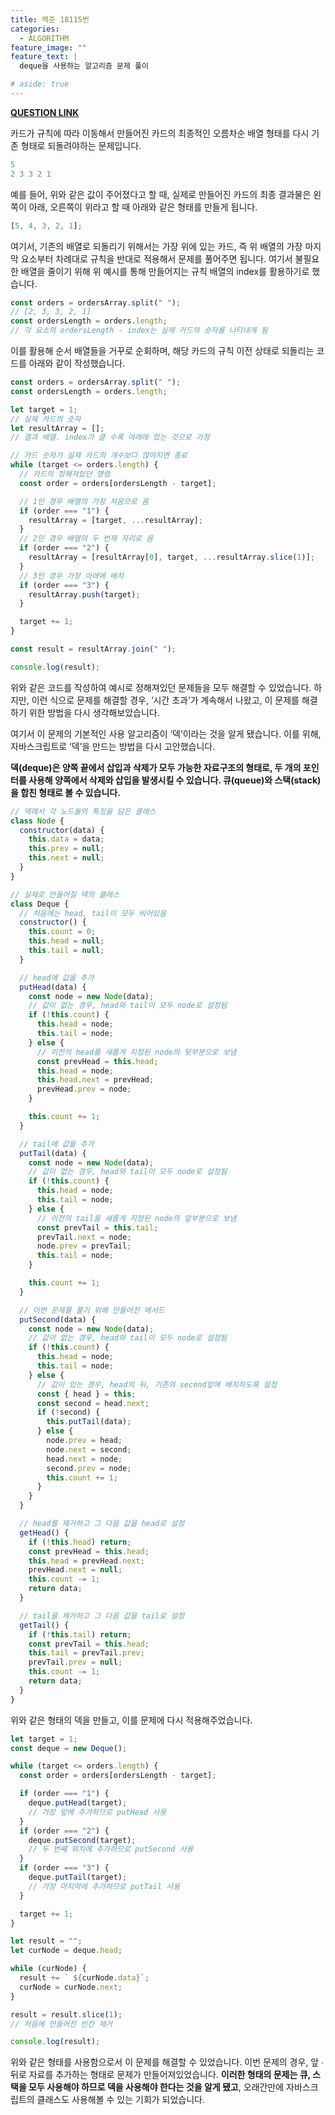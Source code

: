 ```yaml
---
title: 백준 18115번
categories:
  - ALGORITHM
feature_image: ""
feature_text: |
  deque을 사용하는 알고리즘 문제 풀이

# aside: true
---
```


**[QUESTION LINK](https://www.acmicpc.net/problem/18115)**

카드가 규칙에 따라 이동해서 만들어진 카드의 최종적인 오름차순 배열 형태를 다시 기존 형태로 되돌려야하는 문제입니다.

```jsx
5
2 3 3 2 1
```

예를 들어, 위와 같은 값이 주어졌다고 할 때, 실제로 만들어진 카드의 최종 결과물은 왼쪽이 아래, 오른쪽이 위라고 할 때 아래와 같은 형태를 만들게 됩니다.

```jsx
[5, 4, 3, 2, 1];
```

여기서, 기존의 배열로 되돌리기 위해서는 가장 위에 있는 카드, 즉 위 배열의 가장 마지막 요소부터 차례대로 규칙을 반대로 적용해서 문제를 풀어주면 됩니다. 여기서 불필요한 배열을 줄이기 위해 위 예시를 통해 만들어지는 규칙 배열의 index를 활용하기로 했습니다.

```jsx
const orders = ordersArray.split(" ");
// [2, 3, 3, 2, 1]
const ordersLength = orders.length;
// 각 요소의 ordersLength - index는 실제 카드의 숫자를 나타내게 됨
```

이를 활용해 순서 배열들을 거꾸로 순회하며, 해당 카드의 규칙 이전 상태로 되돌리는 코드를 아래와 같이 작성했습니다.

```jsx
const orders = ordersArray.split(" ");
const ordersLength = orders.length;

let target = 1;
// 실제 카드의 숫자
let resultArray = [];
// 결과 배열. index가 클 수록 아래에 있는 것으로 가정

// 카드 숫자가 실제 카드의 개수보다 많아지면 종료
while (target <= orders.length) {
  // 카드의 정해져있던 명령
  const order = orders[ordersLength - target];

  // 1인 경우 배열의 가장 처음으로 옴
  if (order === "1") {
    resultArray = [target, ...resultArray];
  }
  // 2인 경우 배열의 두 번재 자리로 옴
  if (order === "2") {
    resultArray = [resultArray[0], target, ...resultArray.slice(1)];
  }
  // 3인 경우 가장 아래에 배치
  if (order === "3") {
    resultArray.push(target);
  }

  target += 1;
}

const result = resultArray.join(" ");

console.log(result);
```

위와 같은 코드를 작성하여 예시로 정해져있던 문제들을 모두 해결할 수 있었습니다. 하지만, 이런 식으로 문제를 해결할 경우, ‘시간 초과’가 계속해서 나왔고, 이 문제를 해결하기 위한 방법을 다시 생각해보았습니다.

여기서 이 문제의 기본적인 사용 알고리즘이 ‘덱’이라는 것을 알게 됐습니다. 이를 위해, 자바스크립트로 ‘덱’을 만드는 방법을 다시 고안했습니다.

**덱(deque)은 양쪽 끝에서 삽입과 삭제가 모두 가능한 자료구조의 형태로, 두 개의 포인터를 사용해 양쪽에서 삭제와 삽입을 발생시킬 수 있습니다. 큐(queue)와 스택(stack)을 합친 형태로 볼 수 있습니다.**

```jsx
// 덱에서 각 노드들의 특징을 담은 클래스
class Node {
  constructor(data) {
    this.data = data;
    this.prev = null;
    this.next = null;
  }
}

// 실제로 만들어질 덱의 클래스
class Deque {
  // 처음에는 head, tail이 모두 비어있음
  constructor() {
    this.count = 0;
    this.head = null;
    this.tail = null;
  }

  // head에 값을 추가
  putHead(data) {
    const node = new Node(data);
    // 값이 없는 경우, head와 tail이 모두 node로 설정됨
    if (!this.count) {
      this.head = node;
      this.tail = node;
    } else {
      // 이전의 head를 새롭게 지정된 node의 뒷부분으로 보냄
      const prevHead = this.head;
      this.head = node;
      this.head.next = prevHead;
      prevHead.prev = node;
    }

    this.count += 1;
  }

  // tail에 값을 추가
  putTail(data) {
    const node = new Node(data);
    // 값이 없는 경우, head와 tail이 모두 node로 설정됨
    if (!this.count) {
      this.head = node;
      this.tail = node;
    } else {
      // 이전의 tail을 새롭게 지정된 node의 앞부분으로 보냄
      const prevTail = this.tail;
      prevTail.next = node;
      node.prev = prevTail;
      this.tail = node;
    }

    this.count += 1;
  }

  // 이번 문제를 풀기 위해 만들어진 메서드
  putSecond(data) {
    const node = new Node(data);
    // 값이 없는 경우, head와 tail이 모두 node로 설정됨
    if (!this.count) {
      this.head = node;
      this.tail = node;
    } else {
      // 값이 있는 경우, head의 뒤, 기존의 second앞에 배치하도록 설정
      const { head } = this;
      const second = head.next;
      if (!second) {
        this.putTail(data);
      } else {
        node.prev = head;
        node.next = second;
        head.next = node;
        second.prev = node;
        this.count += 1;
      }
    }
  }

  // head를 제거하고 그 다음 값을 head로 설정
  getHead() {
    if (!this.head) return;
    const prevHead = this.head;
    this.head = prevHead.next;
    prevHead.next = null;
    this.count -= 1;
    return data;
  }

  // tail을 제거하고 그 다음 값을 tail로 설정
  getTail() {
    if (!this.tail) return;
    const prevTail = this.head;
    this.tail = prevTail.prev;
    prevTail.prev = null;
    this.count -= 1;
    return data;
  }
}
```

위와 같은 형태의 덱을 만들고, 이를 문제에 다시 적용해주었습니다.

```jsx
let target = 1;
const deque = new Deque();

while (target <= orders.length) {
  const order = orders[ordersLength - target];

  if (order === "1") {
    deque.putHead(target);
    // 가장 앞에 추가하므로 putHead 사용
  }
  if (order === "2") {
    deque.putSecond(target);
    // 두 번째 위치에 추가하므로 putSecond 사용
  }
  if (order === "3") {
    deque.putTail(target);
    // 가장 마지막에 추가하므로 putTail 사용
  }

  target += 1;
}

let result = "";
let curNode = deque.head;

while (curNode) {
  result += ` ${curNode.data}`;
  curNode = curNode.next;
}

result = result.slice(1);
// 처음에 만들어진 빈칸 제거

console.log(result);
```

위와 같은 형태를 사용함으로서 이 문제를 해결할 수 있었습니다. 이번 문제의 경우, 앞 ∙ 뒤로 자료를 추가하는 형태로 문제가 만들어져있었습니다. **이러한 형태의 문제는 큐, 스택을 모두 사용해야 하므로 덱을 사용해야 한다는 것을 알게 됐고**, 오래간만에 자바스크립트의 클래스도 사용해볼 수 있는 기회가 되었습니다.
